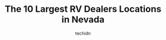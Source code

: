 ---
layout: ampstory
image: https://i0.wp.com/paketmu.com/wp-content/uploads/2023/06/lazydays-rv-of-las-vegas-0-in-nevada-1686370152.jpeg?resize=640,853
author: techidn
featured: false
description: Explore the diverse RV Dealer scene in Nevada, home to an incredible selection of 10 establishments catering to every taste. Whether youre in search of iconic favorites or undiscovered trea
title: The 10 Largest RV Dealers Locations in Nevada
cover:
   title: The 10 Largest RV Dealers Locations in Nevada
   subtitle: RICKPATE
   background: https://paketmu.com/wp-content/uploads/2023/06/lazydays-rv-of-las-vegas-0-in-nevada-1686370152.jpeg

pages: 
 - layout: thirds
   top: <h1>#1 Camping World</h1>
   bottom: "<p>I really appreciate Josh Gray who was very informative and assisting me with all my needs. I pulled into the lot 40 min before they closed and Josh very enthusiastically </p>"
   background: https://paketmu.com/wp-content/uploads/2023/06/lazydays-rv-of-las-vegas-1-in-nevada-1686370153.jpeg
   backgroundblur: true
 - layout: thirds
   top: <h1>#2 Johnnie Walker RV Center</h1>
   bottom: "<p>We couldnt be happier about our experience at Johnnie Walker RV and highly recommend this family business with the personal touch!! Our salesman Matthew Frey was absol</p>"
   background: https://paketmu.com/wp-content/uploads/2023/06/lazydays-rv-of-las-vegas-2-in-nevada-1686370154.jpeg
   cta:
      link: https://paketmu.com/the-10-largest-rv-dealers-locations-in-nevada/
      text: The 10 Largest RV Dealers Locations in Nevada
 - layout: thirds
   top: <h1>#3 Blue Dog RV Las Vegas</h1>
   bottom: "<p>With the current market, RVs are tough to find. We ended up visiting Blue Dog after a few other local dealers in Vegas. They were the first dealer with options.Dave was a</p>"
   background: https://paketmu.com/wp-content/uploads/2023/06/lazydays-rv-of-las-vegas-3-in-nevada-1686370155.jpeg
   cta:
      link: https://paketmu.com/the-10-largest-rv-dealers-locations-in-nevada/
      text: The 10 Largest RV Dealers Locations in Nevada
 - layout: thirds
   top: <h1>#4 Johnnie Walker RV</h1>
   bottom: "<p>3700 Boulder Hwy, Las Vegas, NV 89121, United States</p>"
   background: https://images.unsplash.com/photo-1564951434112-64d74cc2a2d7?ixlib=rb-4.0.3&ixid=MnwxMjA3fDB8MHxwaG90by1wYWdlfHx8fGVufDB8fHx8&auto=format&fit=crop&w=640&h=853&q=80
   cta:
      link: https://paketmu.com/the-10-largest-rv-dealers-locations-in-nevada/
      text: The 10 Largest RV Dealers Locations in Nevada
 - layout: thirds
   top: <h1>#5 Lazydays RV of Las Vegas</h1>
   bottom: "<p>4530 Boulder Hwy, Las Vegas, NV 89121, United States</p>"
   background: https://images.unsplash.com/photo-1561679660-d00ee1e0dc8e?ixlib=rb-4.0.3&ixid=MnwxMjA3fDB8MHxwaG90by1wYWdlfHx8fGVufDB8fHx8&auto=format&fit=crop&w=640&h=853&q=80
   cta:
      link: https://paketmu.com/the-10-largest-rv-dealers-locations-in-nevada/
      text: The 10 Largest RV Dealers Locations in Nevada
 - layout: thirds
   top: <h1>#6 National Indoor RV Centers | NIRVC</h1>
   bottom: "<p>4640 Nexus Wy, North Las Vegas, NV 89115, United States</p>"
   background: https://images.unsplash.com/photo-1524169358666-79f22534bc6e?ixlib=rb-4.0.3&ixid=MnwxMjA3fDB8MHxwaG90by1wYWdlfHx8fGVufDB8fHx8&auto=format&fit=crop&w=640&h=853&q=80
   cta:
      link: https://paketmu.com/the-10-largest-rv-dealers-locations-in-nevada/
      text: The 10 Largest RV Dealers Locations in Nevada
 - layout: thirds
   top: <h1>#7 Western Skies RV</h1>
   bottom: "<p>9825 S Virginia St, Reno, NV 89511, United States</p>"
   background: https://images.unsplash.com/photo-1518640467707-6811f4a6ab73?ixlib=rb-4.0.3&ixid=MnwxMjA3fDB8MHxwaG90by1wYWdlfHx8fGVufDB8fHx8&auto=format&fit=crop&w=640&h=853&q=80
   cta:
      link: https://paketmu.com/the-10-largest-rv-dealers-locations-in-nevada/
      text: The 10 Largest RV Dealers Locations in Nevada
 - layout: thirds
   middle: Continue reading...
   background: https://images.unsplash.com/photo-1540457036297-448b6b99e91c?ixlib=rb-4.0.3&ixid=MnwxMjA3fDB8MHxwaG90by1wYWdlfHx8fGVufDB8fHx8&auto=format&fit=crop&w=640&h=853&q=80
   cta:
      link: https://paketmu.com/the-10-largest-rv-dealers-locations-in-nevada/
      text: The 10 Largest RV Dealers Locations in Nevada
      
---
